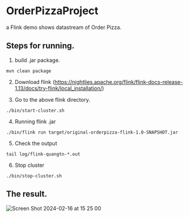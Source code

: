 # OrderPizzaProject

a Flink demo shows datastream of Order Pizza.

## Steps for running.

1. build .jar package.

```
mvn clean package
```

2. Download flink (https://nightlies.apache.org/flink/flink-docs-release-1.13/docs/try-flink/local_installation/)


3. Go to the above flink directory. 

```
./bin/start-cluster.sh
```

4. Running flink .jar
```
./bin/flink run target/original-orderpizza-flink-1.0-SNAPSHOT.jar
```

5. Check the output
```
tail log/flink-quangtn-*.out
```

6. Stop cluster
```
./bin/stop-cluster.sh
```

## The result.

![Screen Shot 2024-02-16 at 15 25 00](https://github.com/quangtn266/OrderPizzaProject/assets/50879191/01b47249-394d-47dc-9d54-2aba8668db4d)

